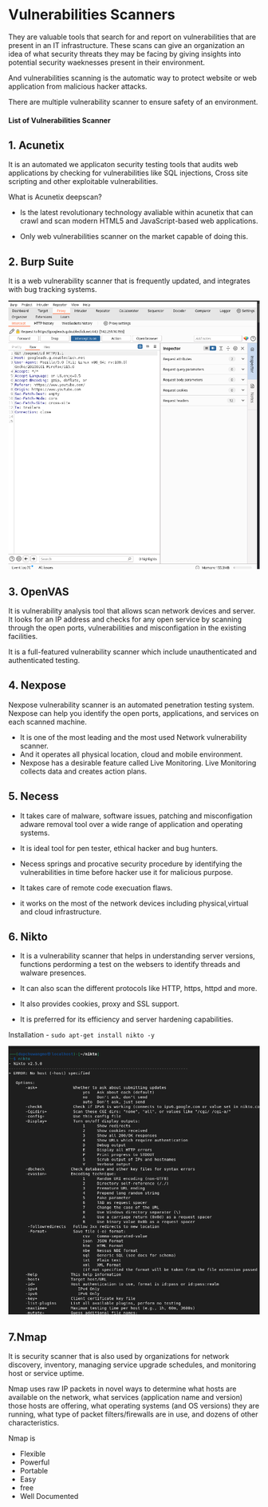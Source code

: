 # Vulnerabilities Scanners

They are valuable tools that search for and report on vulnerabilities that are present in an IT infrastructure. These scans can give an organization an idea of what security threats they may be facing by giving insights into potential security waeknesses present in their environment.

And vulnerabilities scanning is the automatic way to protect website or web application from malicious hacker attacks. 

There are multiple vulnerability scanner to ensure safety of an environment.

#### List of Vulnerabilities Scanner

## 1. Acunetix
It is an automated we applicaton security testing tools that audits web applications by checking for vulnerabilities like SQL injections, Cross site scripting and other exploitable vulnerabilities.

What is Acunetix deepscan?

- Is the latest revolutionary technology avaliable within acunetix that can crawl and scan modern     HTML5 and JavaScript-based web applications.

- Only web vulnerabilities scanner on the market capable of doing this.


## 2. Burp Suite
It is a web vulnerability scanner that is frequently updated, and integrates with bug tracking systems.

![alt text](<Images/Screenshot from 2024-09-23 17-26-46.png>)


## 3. OpenVAS
 It is vulnerability analysis tool that allows  scan network devices and server. It looks for an IP address and checks for any open service by scanning through the open ports, vulnerabilities and misconfigation in the existing facilities.


It is a full-featured vulnerability scanner which include unauthenticated and authenticated testing.

## 4. Nexpose
Nexpose vulnerability scanner is an automated penetration testing system. Nexpose can help you identify the open ports, applications, and services on each scanned machine.

- It is one of the most leading and the most used Network vulnerability scanner.
- And it operates all physical location, cloud and mobile environment.
-  Nexpose has a desirable feature called Live Monitoring. Live Monitoring collects data and creates action plans.

 ## 5. Necess
 - It takes care of malware, software issues, patching and misconfigation adware removal tool over a wide range of application and operating systems.

 - It is ideal tool for pen tester, ethical hacker and bug hunters.

 - Necess springs and procative security procedure by identifying the vulnerabilities in time before hacker use it for malicious purpose.

 - It takes care of remote code execuation flaws.
 
 - it works on the most of the network devices including physical,virtual and cloud infrastructure. 

 ## 6. Nikto
 - It is a vulnerability scanner that helps in understanding server versions, functions perdorming a test on the websers to identify threads and walware presences.

 - It can also scan the different protocols like HTTP, https, httpd and more.
 
 - It also provides cookies, proxy and SSL support.

- It is preferred for its efficiency and server hardening capabilities.

Installation - ` sudo apt-get install nikto -y `

![alt text](<Images/Screenshot from 2024-09-23 22-56-04.png>)

## 7.Nmap

It is security scanner that is also used by organizations for network discovery, inventory, managing service upgrade schedules, and monitoring host or service uptime.

Nmap uses raw IP packets in novel ways to determine what hosts are available on the network, what services (application name and version) those hosts are offering, what operating systems (and OS versions) they are running, what type of packet filters/firewalls are in use, and dozens of other characteristics.

Nmap is
- Flexible 
- Powerful
- Portable
- Easy
- free
- Well Documented
